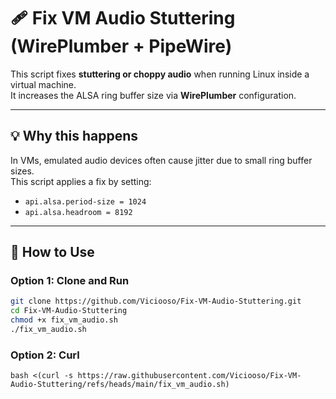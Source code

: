 # 🩹 Fix VM Audio Stuttering (WirePlumber + PipeWire)

This script fixes **stuttering or choppy audio** when running Linux inside a virtual machine.  
It increases the ALSA ring buffer size via **WirePlumber** configuration.

---

## 💡 Why this happens

In VMs, emulated audio devices often cause jitter due to small ring buffer sizes.  
This script applies a fix by setting:

- `api.alsa.period-size = 1024`
- `api.alsa.headroom = 8192`

---

## 🚀 How to Use

### Option 1: Clone and Run

```bash
git clone https://github.com/Viciooso/Fix-VM-Audio-Stuttering.git
cd Fix-VM-Audio-Stuttering
chmod +x fix_vm_audio.sh
./fix_vm_audio.sh
```
### Option 2: Curl
```bash <(curl -s https://raw.githubusercontent.com/Viciooso/Fix-VM-Audio-Stuttering/refs/heads/main/fix_vm_audio.sh)```
